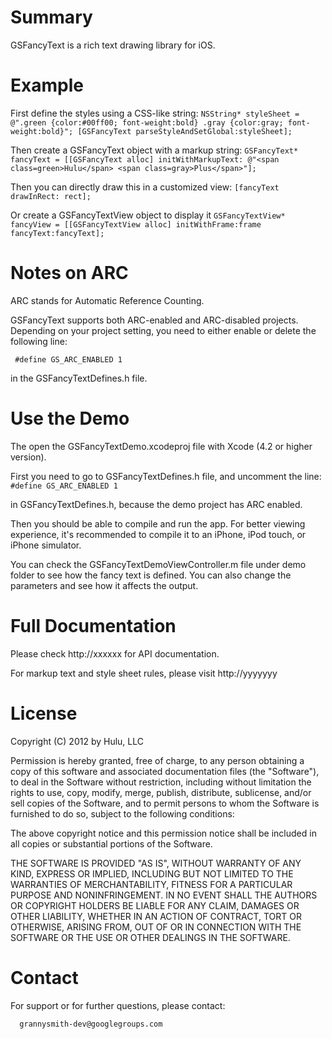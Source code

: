 Summary
==========

GSFancyText is a rich text drawing library for iOS.



Example
==========

First define the styles using a CSS-like string:
`
NSString* styleSheet = @".green {color:#00ff00; font-weight:bold} .gray {color:gray; font-weight:bold}";
[GSFancyText parseStyleAndSetGlobal:styleSheet];
`

Then create a GSFancyText object with a markup string:
`
GSFancyText* fancyText = [[GSFancyText alloc] initWithMarkupText: @"<span class=green>Hulu</span> <span class=gray>Plus</span>"];
`

Then you can directly draw this in a customized view:
`
[fancyText drawInRect: rect];
`

Or create a GSFancyTextView object to display it
`
GSFancyTextView* fancyView = [[GSFancyTextView alloc] initWithFrame:frame fancyText:fancyText];
`


Notes on ARC
==========

ARC stands for Automatic Reference Counting.

GSFancyText supports both ARC-enabled and ARC-disabled projects. Depending on your project setting, you need to either enable or delete the following line:

` #define GS_ARC_ENABLED 1`

in the GSFancyTextDefines.h file.



Use the Demo
==========

The open the GSFancyTextDemo.xcodeproj file with Xcode (4.2 or higher version).

First you need to go to GSFancyTextDefines.h file, and uncomment the line:
` #define GS_ARC_ENABLED 1`

in GSFancyTextDefines.h, because the demo project has ARC enabled.

Then you should be able to compile and run the app. For better viewing experience, it's recommended to compile it to an iPhone, iPod touch, or iPhone simulator.

You can check the GSFancyTextDemoViewController.m file under demo folder to see how the fancy text is defined. You can also change the parameters and see how it affects the output.




Full Documentation
==========

Please check http://xxxxxx for API documentation.

For markup text and style sheet rules, please visit http://yyyyyyy



License
==========
Copyright (C) 2012 by Hulu, LLC

Permission is hereby granted, free of charge, to any person obtaining a copy
of this software and associated documentation files (the "Software"), to deal
in the Software without restriction, including without limitation the rights
to use, copy, modify, merge, publish, distribute, sublicense, and/or sell
copies of the Software, and to permit persons to whom the Software is
furnished to do so, subject to the following conditions:

The above copyright notice and this permission notice shall be included in
all copies or substantial portions of the Software.

THE SOFTWARE IS PROVIDED "AS IS", WITHOUT WARRANTY OF ANY KIND, EXPRESS OR
IMPLIED, INCLUDING BUT NOT LIMITED TO THE WARRANTIES OF MERCHANTABILITY,
FITNESS FOR A PARTICULAR PURPOSE AND NONINFRINGEMENT. IN NO EVENT SHALL THE
AUTHORS OR COPYRIGHT HOLDERS BE LIABLE FOR ANY CLAIM, DAMAGES OR OTHER
LIABILITY, WHETHER IN AN ACTION OF CONTRACT, TORT OR OTHERWISE, ARISING FROM,
OUT OF OR IN CONNECTION WITH THE SOFTWARE OR THE USE OR OTHER DEALINGS IN
THE SOFTWARE.



Contact
==========

For support or for further questions, please contact:

      grannysmith-dev@googlegroups.com

